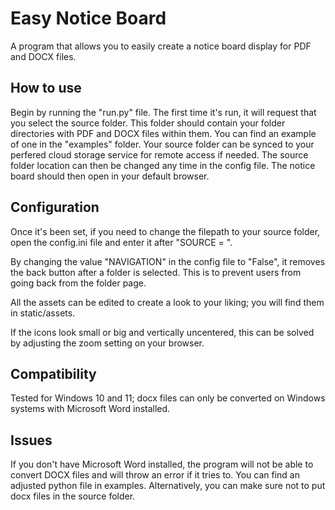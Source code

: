 # Easy Notice Board

A program that allows you to easily create a notice board display for PDF and DOCX files.

## How to use

Begin by running the "run.py" file. The first time it's run, it will request that you select the source folder. This folder should contain your folder directories with PDF and DOCX files within them. You can find an example of one in the "examples" folder. Your source folder can be synced to your perfered cloud storage service for remote access if needed. The source folder location can then be changed any time in the config file. The notice board should then open in your default browser.

## Configuration

Once it's been set, if you need to change the filepath to your source folder, open the config.ini file and enter it after "SOURCE = ".

By changing the value "NAVIGATION" in the config file to "False", it removes the back button after a folder is selected. This is to prevent users from going back from the folder page.

All the assets can be edited to create a look to your liking; you will find them in static/assets.

If the icons look small or big and vertically uncentered, this can be solved by adjusting the zoom setting on your browser.

## Compatibility

Tested for Windows 10 and 11; docx files can only be converted on Windows systems with Microsoft Word installed.

## Issues

If you don't have Microsoft Word installed, the program will not be able to convert DOCX files and will throw an error if it tries to. You can find an adjusted python file in examples. Alternatively, you can make sure not to put docx files in the source folder.
